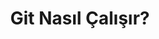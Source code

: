---
layout: medium-post
title: Git Nasıl Çalışır?
ext-url: https://medium.com/@gokhansengun/git-nas%C4%B1l-%C3%A7al%C4%B1%C5%9F%C4%B1r-bf405779116b
lang: tr
medium: yes
---